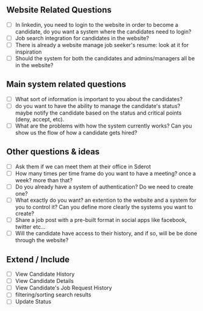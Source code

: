 ## Website Related Questions
* [ ] In linkedin, you need to login to the website in order to become a candidate, do you want a system where the candidates need to login?
* [ ] Job search integration for candidates in the website?
* [ ] There is already a website manage job seeker's resume: <add link here> look at it for inspiration
* [ ] Should the system for both the candidates and admins/managers all be in the website?

## Main system related questions
* [ ] What sort of information is important to you about the candidates?
* [ ] do you want to have the ability to manage the candidate's status? maybe notify the candidate based on the status and critical points (deny, accept, etc).
* [ ] What are the problems with how the system currently works? 
      Can you show us the flow of how a candidate gets hired?

## Other questions & ideas
* [ ] Ask them if we can meet them at their office in Sderot
* [ ] How many times per time frame do you want to have a meeting? once a week? more than that?
* [ ] Do you already have a system of authentication? Do we need to create one?
* [ ] What exactly do you want? an extention to the website and a system for you to control it? Can you define more clearly the systems you want to create?
* [ ] Share a job post with a pre-built format in social apps like facebook, twitter etc...
* [ ] Will the candidate have access to their history, and if so, will be be done through the website?

## Extend / Include
* [ ] View Candidate History
* [ ] View Candidate Details
* [ ] View Candidate's Job Request History
* [ ] filtering/sorting search results
* [ ] Update Status
